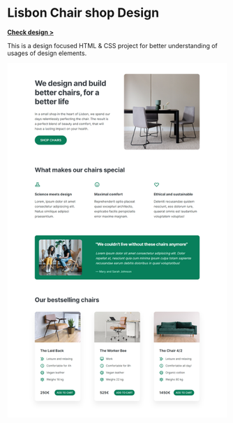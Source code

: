 # Lisbon Chair shop Design

[**Check design >**](https://ikundanmehta.github.io/Lisbon-Chair-shop/)

This is a design focused HTML & CSS project for better understanding of usages of design elements.

![Lisbon Chair shop](https://raw.githubusercontent.com/ikundanmehta/Lisbon-Chair-shop/main/img/Lisbon%20Chair%20Shop.png)
